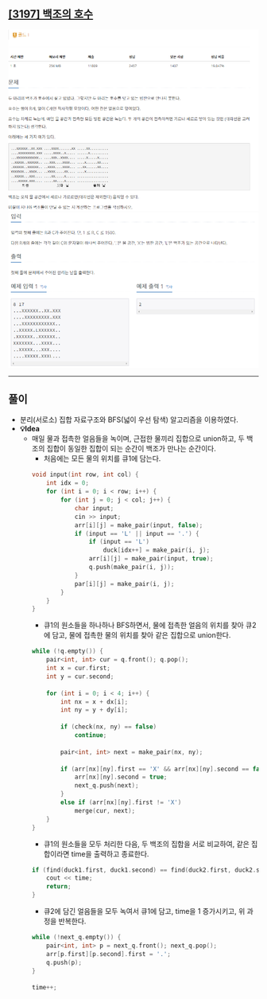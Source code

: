 ## [[3197] 백조의 호수](https://www.acmicpc.net/problem/3197)

![](imgs/1.PNG)
![](imgs/2.PNG)
___
## **풀이**
- 분리(서로소) 집합 자료구조와 BFS(넓이 우선 탐색) 알고리즘을 이용하였다.
- **💡Idea**
	- 매일 물과 접촉한 얼음들을 녹이며, 근접한 물끼리 집합으로 union하고, 두 백조의 집합이 동일한 집합이 되는 순간이 백조가 만나는 순간이다. 
		- 처음에는 모든 물의 위치를 큐1에 담는다.
		```c++
		void input(int row, int col) {
			int idx = 0;
			for (int i = 0; i < row; i++) {
				for (int j = 0; j < col; j++) {
					char input;
					cin >> input;
					arr[i][j] = make_pair(input, false);
					if (input == 'L' || input == '.') {
						if (input == 'L')
							duck[idx++] = make_pair(i, j);
						arr[i][j] = make_pair(input, true);
						q.push(make_pair(i, j));
					}
					par[i][j] = make_pair(i, j);
				}
			}
		}
		```
		- 큐1의 원소들을 하나하나 BFS하면서, 물에 접촉한 얼음의 위치를 찾아 큐2에 담고, 물에 접촉한 물의 위치를 찾아 같은 집합으로 union한다.
		```c++
		while (!q.empty()) {
			pair<int, int> cur = q.front(); q.pop();
			int x = cur.first;
			int y = cur.second;

			for (int i = 0; i < 4; i++) {
				int nx = x + dx[i];
				int ny = y + dy[i];

				if (check(nx, ny) == false)
					continue;

				pair<int, int> next = make_pair(nx, ny);

				if (arr[nx][ny].first == 'X' && arr[nx][ny].second == false) {
					arr[nx][ny].second = true;
					next_q.push(next);
				}
				else if (arr[nx][ny].first != 'X') 
					merge(cur, next);
			}
		}
		```
		- 큐1의 원소들을 모두 처리한 다음, 두 백조의 집합을 서로 비교하여, 같은 집합이라면 time을 출력하고 종료한다.
		```c++
		if (find(duck1.first, duck1.second) == find(duck2.first, duck2.second)) {
			cout << time;
			return;
		}
		```
		- 큐2에 담긴 얼음들을 모두 녹여서 큐1에 담고, time을 1 증가시키고, 위 과정을 반복한다.
		```c++
		while (!next_q.empty()) {
			pair<int, int> p = next_q.front(); next_q.pop();
			arr[p.first][p.second].first = '.';
			q.push(p);
		}

		time++;
		```
